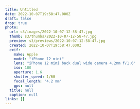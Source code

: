 ```yaml
---
title: Untitled
date: 2022-10-07T19:58:47.000Z
draft: false
drop: true
photo:
  url: s3/images/2022-10-07-12-58-47.jpg
  thumb: s3/thumbs/2022-10-07-12-58-47.jpg
  preview: s3/previews/2022-10-07-12-58-47.jpg
  created: 2022-10-07T19:58:47.000Z
  exif:
    make: Apple
    model: "iPhone 12 mini"
    lens: "iPhone 12 mini back dual wide camera 4.2mm f/1.6"
    iso: 100
    aperture: 1.6
    shutter_speed: 1/60
    focal_length: "4.2 mm"
    gps: null
  title: null
  caption: null
links: []
---
```

